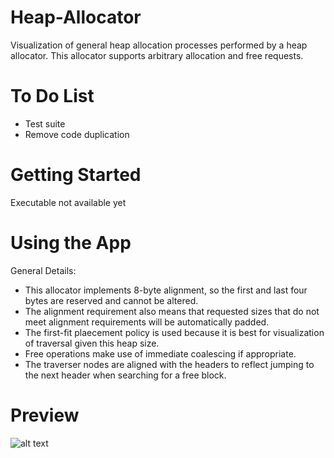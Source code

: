 # Heap-Allocator
Visualization of general heap allocation processes performed by a heap allocator. This allocator supports arbitrary allocation and free requests. 

# To Do List
- Test suite
- Remove code duplication

# Getting Started
Executable not available yet

# Using the App
General Details:
- This allocator implements 8-byte alignment, so the first and last four bytes are reserved and cannot be altered.
- The alignment requirement also means that requested sizes that do not meet alignment requirements will be automatically padded.
- The first-fit plaecement policy is used because it is best for visualization of traversal given this heap size.
- Free operations make use of immediate coalescing if appropriate.
- The traverser nodes are aligned with the headers to reflect jumping to the next header when searching for a free block.

# Preview
![alt text](https://i.gyazo.com/91bf26a535459b7e022be466b16b7840.png)
